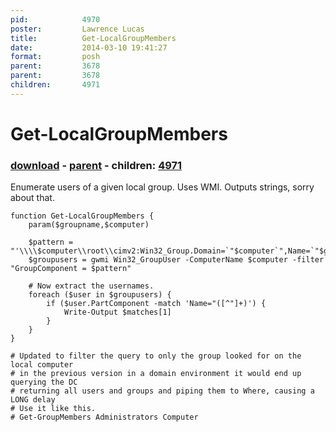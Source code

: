 ```yaml
---
pid:            4970
poster:         Lawrence Lucas
title:          Get-LocalGroupMembers
date:           2014-03-10 19:41:27
format:         posh
parent:         3678
parent:         3678
children:       4971
---
```


# Get-LocalGroupMembers

### [download](4970.ps1) - [parent](3678.md) - children: [4971](4971.md)

Enumerate users of a given local group. Uses WMI. Outputs strings, sorry about that.

```posh
function Get-LocalGroupMembers {
	param($groupname,$computer)

	$pattern = "'\\\\$computer\\root\\cimv2:Win32_Group.Domain=`"$computer`",Name=`"$groupname`"'"
	$groupusers = gwmi Win32_GroupUser -ComputerName $computer -filter "GroupComponent = $pattern"

	# Now extract the usernames.
	foreach ($user in $groupusers) {
		if ($user.PartComponent -match 'Name="([^"]+)') {
			Write-Output $matches[1]
		}
	}
}

# Updated to filter the query to only the group looked for on the local computer
# in the previous version in a domain environment it would end up querying the DC
# returning all users and groups and piping them to Where, causing a LONG delay
# Use it like this.
# Get-GroupMembers Administrators Computer

```
